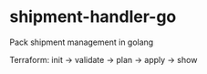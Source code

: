 # shipment-handler-go
Pack shipment management in golang

Terraform: init -> validate -> plan -> apply -> show 
